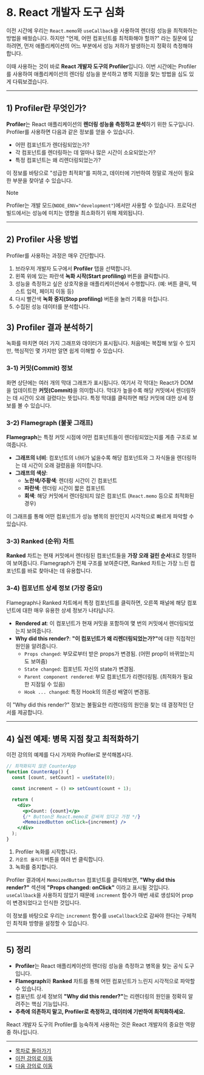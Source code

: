 # 8. React 개발자 도구 심화

이전 시간에 우리는 `React.memo`와 `useCallback`을 사용하여 렌더링 성능을 최적화하는 방법을 배웠습니다. 하지만 "언제, 어떤 컴포넌트를 최적화해야 할까?" 라는 질문에 답하려면, 먼저 애플리케이션의 어느 부분에서 성능 저하가 발생하는지 정확히 측정해야 합니다.

이때 사용하는 것이 바로 **React 개발자 도구의 Profiler**입니다. 이번 시간에는 Profiler를 사용하여 애플리케이션의 렌더링 성능을 분석하고 병목 지점을 찾는 방법을 심도 있게 다뤄보겠습니다.

---

## 1) Profiler란 무엇인가?

**Profiler**는 React 애플리케이션의 **렌더링 성능을 측정하고 분석**하기 위한 도구입니다. Profiler를 사용하면 다음과 같은 정보를 얻을 수 있습니다.

-   어떤 컴포넌트가 렌더링되었는가?
-   각 컴포넌트를 렌더링하는 데 얼마나 많은 시간이 소요되었는가?
-   특정 컴포넌트는 왜 리렌더링되었는가?

이 정보를 바탕으로 "성급한 최적화"를 피하고, 데이터에 기반하여 정말로 개선이 필요한 부분을 찾아낼 수 있습니다.

> [!NOTE]
> Profiler는 개발 모드(`NODE_ENV="development"`)에서만 사용할 수 있습니다. 프로덕션 빌드에서는 성능에 미치는 영향을 최소화하기 위해 제외됩니다.

---

## 2) Profiler 사용 방법

Profiler를 사용하는 과정은 매우 간단합니다.

1.  브라우저 개발자 도구에서 **Profiler** 탭을 선택합니다.
2.  왼쪽 위에 있는 파란색 **녹화 시작(Start profiling)** 버튼을 클릭합니다.
3.  성능을 측정하고 싶은 상호작용을 애플리케이션에서 수행합니다. (예: 버튼 클릭, 텍스트 입력, 페이지 이동 등)
4.  다시 빨간색 **녹화 중지(Stop profiling)** 버튼을 눌러 기록을 마칩니다.
5.  수집된 성능 데이터를 분석합니다.

## 3) Profiler 결과 분석하기

녹화를 마치면 여러 가지 그래프와 데이터가 표시됩니다. 처음에는 복잡해 보일 수 있지만, 핵심적인 몇 가지만 알면 쉽게 이해할 수 있습니다.

### 3-1) 커밋(Commit) 정보

화면 상단에는 여러 개의 막대 그래프가 표시됩니다. 여기서 각 막대는 React가 DOM을 업데이트한 <strong>커밋(Commit)</strong>을 의미합니다. 막대가 높을수록 해당 커밋에서 렌더링하는 데 시간이 오래 걸렸다는 뜻입니다. 특정 막대를 클릭하면 해당 커밋에 대한 상세 정보를 볼 수 있습니다.

### 3-2) Flamegraph (불꽃 그래프)

**Flamegraph**는 특정 커밋 시점에 어떤 컴포넌트들이 렌더링되었는지를 계층 구조로 보여줍니다.

-   **그래프의 너비**: 컴포넌트의 너비가 넓을수록 해당 컴포넌트와 그 자식들을 렌더링하는 데 시간이 오래 걸렸음을 의미합니다.
-   **그래프의 색상**:
    -   **노란색/주황색**: 렌더링 시간이 긴 컴포넌트
    -   **파란색**: 렌더링 시간이 짧은 컴포넌트
    -   **회색**: 해당 커밋에서 렌더링되지 않은 컴포넌트 (`React.memo` 등으로 최적화된 경우)

이 그래프를 통해 어떤 컴포넌트가 성능 병목의 원인인지 시각적으로 빠르게 파악할 수 있습니다.

### 3-3) Ranked (순위) 차트

**Ranked** 차트는 현재 커밋에서 렌더링된 컴포넌트들을 **가장 오래 걸린 순서**대로 정렬하여 보여줍니다. Flamegraph가 전체 구조를 보여준다면, Ranked 차트는 가장 느린 컴포넌트를 바로 찾아내는 데 유용합니다.

### 3-4) 컴포넌트 상세 정보 (가장 중요!)

Flamegraph나 Ranked 차트에서 특정 컴포넌트를 클릭하면, 오른쪽 패널에 해당 컴포넌트에 대한 매우 유용한 상세 정보가 나타납니다.

-   **Rendered at**: 이 컴포넌트가 현재 커밋을 포함하여 몇 번의 커밋에서 렌더링되었는지 보여줍니다.
-   **Why did this render?**: <strong>"이 컴포넌트가 왜 리렌더링되었는가?"</strong>에 대한 직접적인 원인을 알려줍니다.
    -   `Props changed`: 부모로부터 받은 props가 변경됨. (어떤 prop이 바뀌었는지도 보여줌)
    -   `State changed`: 컴포넌트 자신의 state가 변경됨.
    -   `Parent component rendered`: 부모 컴포넌트가 리렌더링됨. (최적화가 필요한 지점일 수 있음)
    -   `Hook ... changed`: 특정 Hook의 의존성 배열이 변경됨.

이 "Why did this render?" 정보는 불필요한 리렌더링의 원인을 찾는 데 결정적인 단서를 제공합니다.

---

## 4) 실전 예제: 병목 지점 찾고 최적화하기

이전 강의의 예제를 다시 가져와 Profiler로 분석해봅시다.

```jsx
// 최적화되지 않은 CounterApp
function CounterApp() {
  const [count, setCount] = useState(0);

  const increment = () => setCount(count + 1);

  return (
    <div>
      <p>Count: {count}</p>
      {/* Button은 React.memo로 감싸져 있다고 가정 */}
      <MemoizedButton onClick={increment} />
    </div>
  );
}
```

1.  Profiler 녹화를 시작합니다.
2.  `카운트 올리기` 버튼을 여러 번 클릭합니다.
3.  녹화를 중지합니다.

Profiler 결과에서 `MemoizedButton` 컴포넌트를 클릭해보면, **"Why did this render?"** 섹션에 **"Props changed: onClick"** 이라고 표시될 것입니다. `useCallback`을 사용하지 않았기 때문에 `increment` 함수가 매번 새로 생성되어 prop이 변경되었다고 인식한 것입니다.

이 정보를 바탕으로 우리는 `increment` 함수를 `useCallback`으로 감싸야 한다는 구체적인 최적화 방향을 설정할 수 있습니다.

---

## 5) 정리

-   **Profiler**는 React 애플리케이션의 렌더링 성능을 측정하고 병목을 찾는 공식 도구입니다.
-   **Flamegraph**와 **Ranked** 차트를 통해 어떤 컴포넌트가 느린지 시각적으로 파악할 수 있습니다.
-   컴포넌트 상세 정보의 <strong>"Why did this render?"</strong>는 리렌더링의 원인을 정확히 알려주는 핵심 기능입니다.
-   **추측에 의존하지 말고, Profiler로 측정하고, 데이터에 기반하여 최적화하세요.**

React 개발자 도구의 Profiler를 능숙하게 사용하는 것은 React 개발자의 중요한 역량 중 하나입니다.

---

- [목차로 돌아가기](./README.md)
- [이전 강의로 이동](./07-Rendering-Optimization.md)
- [다음 강의로 이동](./09-Intro-to-Testing.md)
